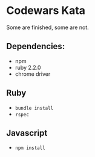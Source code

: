 # Codewars Kata

Some are finished, some are not.

## Dependencies:

* npm
* ruby 2.2.0
* chrome driver

## Ruby

* `bundle install`
* `rspec`

## Javascript

* `npm install`
